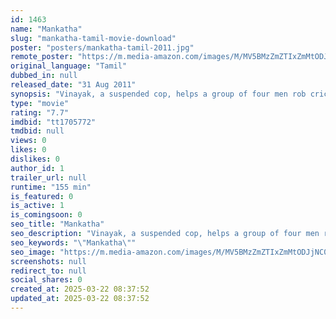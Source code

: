 ```yaml
---
id: 1463
name: "Mankatha"
slug: "mankatha-tamil-movie-download"
poster: "posters/mankatha-tamil-2011.jpg"
remote_poster: "https://m.media-amazon.com/images/M/MV5BMzZmZTIxZmMtODJjNC00ZTQ5LWE0N2MtZGZlNWQ3MjYzNzIxXkEyXkFqcGc@._V1_SX300.jpg"
original_language: "Tamil"
dubbed_in: null
released_date: "31 Aug 2011"
synopsis: "Vinayak, a suspended cop, helps a group of four men rob cricket betting money amounting to 500 crores INR. When it comes to splitting the amount, betrayal hits the team hard and a chase ensues."
type: "movie"
rating: "7.7"
imdbid: "tt1705772"
tmdbid: null
views: 0
likes: 0
dislikes: 0
author_id: 1
trailer_url: null
runtime: "155 min"
is_featured: 0
is_active: 1
is_comingsoon: 0
seo_title: "Mankatha"
seo_description: "Vinayak, a suspended cop, helps a group of four men rob cricket betting money amounting to 500 crores INR. When it comes to splitting the amount, betrayal hits the team hard and a chase ensues."
seo_keywords: "\"Mankatha\""
seo_image: "https://m.media-amazon.com/images/M/MV5BMzZmZTIxZmMtODJjNC00ZTQ5LWE0N2MtZGZlNWQ3MjYzNzIxXkEyXkFqcGc@._V1_SX300.jpg"
screenshots: null
redirect_to: null
social_shares: 0
created_at: 2025-03-22 08:37:52
updated_at: 2025-03-22 08:37:52
---
```


